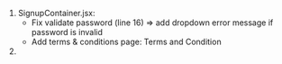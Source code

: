 1. SignupContainer.jsx: 
    - Fix validate password (line 16) => add dropdown error message if password is invalid
    - Add terms & conditions page: Terms and Condition
2. 